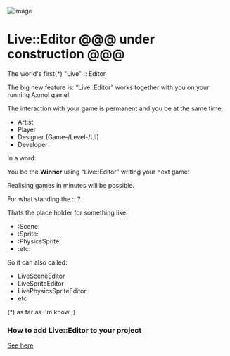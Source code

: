 
![image](https://github.com/user-attachments/assets/c3e64d44-5fc3-436c-92fc-9188189bf805)

# Live::Editor  @@@  under construction @@@
The world's first(*) "Live" :: Editor     

The big new feature is:
“Live::Editor” works together with you on your running Axmol game!

The interaction with your game is permanent and you be at the same time:

- Artist
- Player
- Designer (Game-/Level-/UI)
- Developer

In a word:

You be the **Winner** using “Live::Editor” writing your next game!

Realising games in minutes will be possible.

For what standing the :: ?

Thats the place holder for something like: 

- :Scene:
- :Sprite:
- :PhysicsSprite:
- :etc:
  
So it can also called: 

- LiveSceneEditor
- LiveSpriteEditor
- LivePhysicsSpriteEditor
- etc

(*) as far as I'm know ;)



### How to add Live::Editor to your project
[See here](https://github.com/aismann/LiveEditor/discussions/4)
